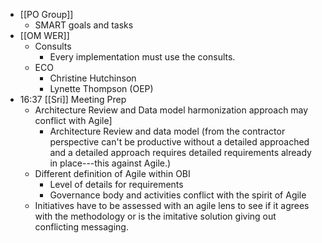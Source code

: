 - [[PO Group]]
	- SMART goals and tasks
- [[OM WER]]
	- Consults
		- Every implementation must use the consults.
	- ECO
		- Christine Hutchinson
		- Lynette Thompson (OEP)
- 16:37 [[Sri]] Meeting Prep
	- Architecture Review and Data model harmonization approach may conflict with Agile]
		- Architecture Review and data model (from the contractor perspective can't be productive without a detailed approached and a detailed approach requires detailed requirements already in place---this against Agile.)
	- Different definition of Agile within OBI
		- Level of details for requirements
		- Governance body and activities conflict with the spirit of Agile
	- Initiatives have to be assessed with an agile lens to see if it agrees with the methodology or is the imitative solution giving out conflicting messaging.